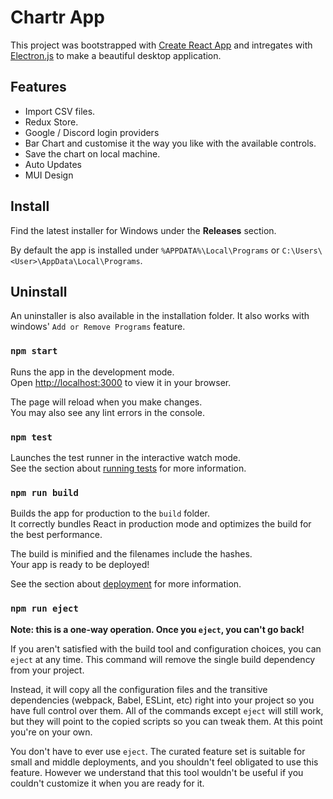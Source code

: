 # Chartr App

This project was bootstrapped with [Create React App](https://github.com/facebook/create-react-app) and intregates with [Electron.js](https://www.electronjs.org/) to make a beautiful desktop application.

## Features

- Import CSV files.
- Redux Store.
- Google / Discord login providers
- Bar Chart and customise it the way you like with the available controls.
- Save the chart on local machine.
- Auto Updates
- MUI Design

## Install

Find the latest installer for Windows under the **Releases** section.

By default the app is installed under `%APPDATA%\Local\Programs` or `C:\Users\<User>\AppData\Local\Programs`.

## Uninstall

An uninstaller is also available in the installation folder. It also works with windows' `Add or Remove Programs` feature.

### `npm start`

Runs the app in the development mode.\
Open [http://localhost:3000](http://localhost:3000) to view it in your browser.

The page will reload when you make changes.\
You may also see any lint errors in the console.

### `npm test`

Launches the test runner in the interactive watch mode.\
See the section about [running tests](https://facebook.github.io/create-react-app/docs/running-tests) for more information.

### `npm run build`

Builds the app for production to the `build` folder.\
It correctly bundles React in production mode and optimizes the build for the best performance.

The build is minified and the filenames include the hashes.\
Your app is ready to be deployed!

See the section about [deployment](https://facebook.github.io/create-react-app/docs/deployment) for more information.

### `npm run eject`

**Note: this is a one-way operation. Once you `eject`, you can't go back!**

If you aren't satisfied with the build tool and configuration choices, you can `eject` at any time. This command will remove the single build dependency from your project.

Instead, it will copy all the configuration files and the transitive dependencies (webpack, Babel, ESLint, etc) right into your project so you have full control over them. All of the commands except `eject` will still work, but they will point to the copied scripts so you can tweak them. At this point you're on your own.

You don't have to ever use `eject`. The curated feature set is suitable for small and middle deployments, and you shouldn't feel obligated to use this feature. However we understand that this tool wouldn't be useful if you couldn't customize it when you are ready for it.
